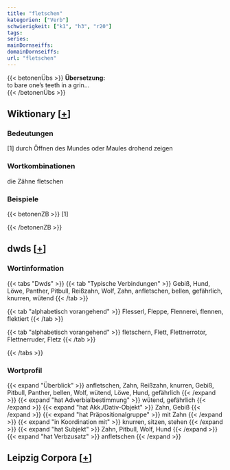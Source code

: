 ```yaml
---
title: "fletschen"
kategorien: ["Verb"]
schwierigkeit: ["k1", "h3", "r20"]
tags:
series:
mainDornseiffs:
domainDornseiffs:
url: "fletschen"
---
```


{{< betonenÜbs >}}
**Übersetzung:**  
to bare one’s teeth in a grin...  
{{< /betonenÜbs >}}

## Wiktionary [[+](https://de.wiktionary.org/wiki/fletschen)]

### Bedeutungen
[1] durch Öffnen des Mundes oder Maules drohend zeigen  

### Wortkombinationen
die Zähne fletschen  

### Beispiele
{{< betonenZB >}}
[1]  

{{< /betonenZB >}}


## dwds [[+](https://www.dwds.de/wb/fletschen)]

### Wortinformation
{{< tabs "Dwds" >}}
{{< tab "Typische Verbindungen" >}}
Gebiß, Hund, Löwe, Panther, Pitbull, Reißzahn, Wolf, Zahn, anfletschen, bellen, gefährlich, knurren, wütend
{{< /tab >}}

{{< tab "alphabetisch vorangehend" >}}
Flesserl, Fleppe, Flennerei, flennen, flektiert
{{< /tab >}}

{{< tab "alphabetisch vorangehend" >}}
fletschern, Flett, Flettnerrotor, Flettnerruder, Fletz
{{< /tab >}}

{{< /tabs >}}

### Wortprofil
{{< expand "Überblick" >}} anfletschen, Zahn, Reißzahn, knurren, Gebiß, Pitbull, Panther, bellen, Wolf, wütend, Löwe, Hund, gefährlich {{< /expand >}}
{{< expand "hat Adverbialbestimmung" >}} wütend, gefährlich {{< /expand >}}
{{< expand "hat Akk./Dativ-Objekt" >}} Zahn, Gebiß {{< /expand >}}
{{< expand "hat Präpositionalgruppe" >}} mit Zahn {{< /expand >}}
{{< expand "in Koordination mit" >}} knurren, sitzen, stehen {{< /expand >}}
{{< expand "hat Subjekt" >}} Zahn, Pitbull, Wolf, Hund {{< /expand >}}
{{< expand "hat Verbzusatz" >}} anfletschen {{< /expand >}}

## Leipzig Corpora [[+](https://corpora.uni-leipzig.de/en/res?word=fletschen&corpusId=deu_newscrawl-public_2018)]

